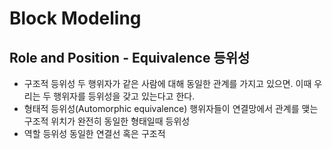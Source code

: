 


# Block Modeling

## Role and Position - Equivalence 등위성
* 구조적 등위성
두 행위자가 같은 사람에 대해 동일한 관계를 가지고 있으면. 이때 우리는 두 행위자를 등위성을 갖고 있는다고 한다.
* 형태적 등위성(Automorphic equivalence)
행위자들이 연결망에서 관계를 맺는 구조적 위치가 완전히 동일한 형태일때 등위성
* 역할 등위성
동일한 연결선 혹은 구조적
<!--stackedit_data:
eyJoaXN0b3J5IjpbLTY1NTkzODE3Nl19
-->